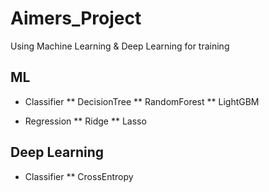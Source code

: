 # Aimers_Project  
Using Machine Learning & Deep Learning for training  
  
  
## ML
* Classifier
** DecisionTree
** RandomForest
** LightGBM

* Regression
** Ridge
** Lasso

## Deep Learning
* Classifier
** CrossEntropy
